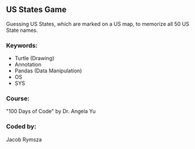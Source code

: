 ## US States Game
Guessing US States, which are marked on a US map, to memorize all 50 US State names.
### Keywords:
* Turtle (Drawing)
* Annotation
* Pandas (Data Manipulation)
* OS
* SYS
### Course:
"100 Days of Code" by Dr. Angela Yu
### Coded by:
Jacob Rymsza